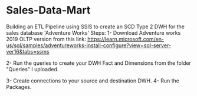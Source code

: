 # Sales-Data-Mart
Building an ETL Pipeline using SSIS to create an SCD Type 2 DWH for the sales database 'Adventure Works' 
Steps:
1- Download Adventure works 2019 OLTP version from this link:
https://learn.microsoft.com/en-us/sql/samples/adventureworks-install-configure?view=sql-server-ver16&tabs=ssms

2- Run the queries to create your DWH Fact and Dimensions from the folder "Queries" I uploaded.

3- Create connections to your source and destination DWH.
4- Run the Packages.
